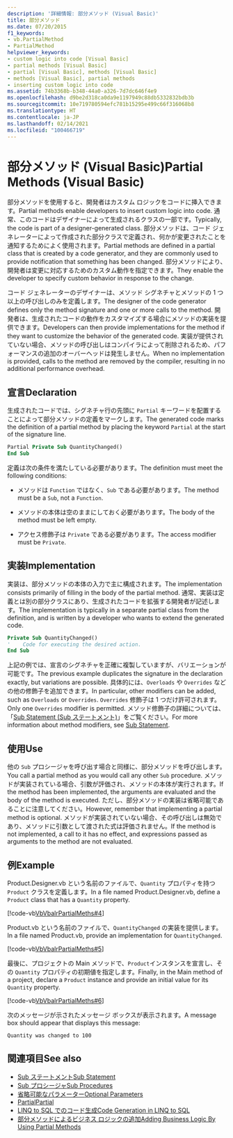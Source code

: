 ```yaml
---
description: '詳細情報: 部分メソッド (Visual Basic)'
title: 部分メソッド
ms.date: 07/20/2015
f1_keywords:
- vb.PartialMethod
- PartialMethod
helpviewer_keywords:
- custom logic into code [Visual Basic]
- partial methods [Visual Basic]
- partial [Visual Basic], methods [Visual Basic]
- methods [Visual Basic], partial methods
- inserting custom logic into code
ms.assetid: 74b3368b-b348-44a0-a326-7d7dc646f4e9
ms.openlocfilehash: d9be2d318ca0da9e1197949c88db5332832bdb3b
ms.sourcegitcommit: 10e719780594efc781b15295e499c66f316068b8
ms.translationtype: HT
ms.contentlocale: ja-JP
ms.lasthandoff: 02/14/2021
ms.locfileid: "100466719"
---
```

# <a name="partial-methods-visual-basic"></a><span data-ttu-id="37bcf-103">部分メソッド (Visual Basic)</span><span class="sxs-lookup"><span data-stu-id="37bcf-103">Partial Methods (Visual Basic)</span></span>

<span data-ttu-id="37bcf-104">部分メソッドを使用すると、開発者はカスタム ロジックをコードに挿入できます。</span><span class="sxs-lookup"><span data-stu-id="37bcf-104">Partial methods enable developers to insert custom logic into code.</span></span> <span data-ttu-id="37bcf-105">通常、このコードはデザイナーによって生成されるクラスの一部です。</span><span class="sxs-lookup"><span data-stu-id="37bcf-105">Typically, the code is part of a designer-generated class.</span></span> <span data-ttu-id="37bcf-106">部分メソッドは、コード ジェネレーターによって作成された部分クラスで定義され、何かが変更されたことを通知するためによく使用されます。</span><span class="sxs-lookup"><span data-stu-id="37bcf-106">Partial methods are defined in a partial class that is created by a code generator, and they are commonly used to provide notification that something has been changed.</span></span> <span data-ttu-id="37bcf-107">部分メソッドにより、開発者は変更に対応するためのカスタム動作を指定できます。</span><span class="sxs-lookup"><span data-stu-id="37bcf-107">They enable the developer to specify custom behavior in response to the change.</span></span>  
  
 <span data-ttu-id="37bcf-108">コード ジェネレーターのデザイナーは、メソッド シグネチャとメソッドの 1 つ以上の呼び出しのみを定義します。</span><span class="sxs-lookup"><span data-stu-id="37bcf-108">The designer of the code generator defines only the method signature and one or more calls to the method.</span></span> <span data-ttu-id="37bcf-109">開発者は、生成されたコードの動作をカスタマイズする場合にメソッドの実装を提供できます。</span><span class="sxs-lookup"><span data-stu-id="37bcf-109">Developers can then provide implementations for the method if they want to customize the behavior of the generated code.</span></span> <span data-ttu-id="37bcf-110">実装が提供されていない場合、メソッドの呼び出しはコンパイラによって削除されるため、パフォーマンスの追加のオーバーヘッドは発生しません。</span><span class="sxs-lookup"><span data-stu-id="37bcf-110">When no implementation is provided, calls to the method are removed by the compiler, resulting in no additional performance overhead.</span></span>  
  
## <a name="declaration"></a><span data-ttu-id="37bcf-111">宣言</span><span class="sxs-lookup"><span data-stu-id="37bcf-111">Declaration</span></span>  

 <span data-ttu-id="37bcf-112">生成されたコードでは、シグネチャ行の先頭に `Partial` キーワードを配置することによって部分メソッドの定義をマークします。</span><span class="sxs-lookup"><span data-stu-id="37bcf-112">The generated code marks the definition of a partial method by placing the keyword `Partial` at the start of the signature line.</span></span>  
  
```vb  
Partial Private Sub QuantityChanged()  
End Sub  
```  
  
 <span data-ttu-id="37bcf-113">定義は次の条件を満たしている必要があります。</span><span class="sxs-lookup"><span data-stu-id="37bcf-113">The definition must meet the following conditions:</span></span>  
  
- <span data-ttu-id="37bcf-114">メソッドは `Function` ではなく、`Sub` である必要があります。</span><span class="sxs-lookup"><span data-stu-id="37bcf-114">The method must be a `Sub`, not a `Function`.</span></span>  
  
- <span data-ttu-id="37bcf-115">メソッドの本体は空のままにしておく必要があります。</span><span class="sxs-lookup"><span data-stu-id="37bcf-115">The body of the method must be left empty.</span></span>  
  
- <span data-ttu-id="37bcf-116">アクセス修飾子は `Private` である必要があります。</span><span class="sxs-lookup"><span data-stu-id="37bcf-116">The access modifier must be `Private`.</span></span>  
  
## <a name="implementation"></a><span data-ttu-id="37bcf-117">実装</span><span class="sxs-lookup"><span data-stu-id="37bcf-117">Implementation</span></span>  

 <span data-ttu-id="37bcf-118">実装は、部分メソッドの本体の入力で主に構成されます。</span><span class="sxs-lookup"><span data-stu-id="37bcf-118">The implementation consists primarily of filling in the body of the partial method.</span></span> <span data-ttu-id="37bcf-119">通常、実装は定義とは別の部分クラスにあり、生成されたコードを拡張する開発者が記述します。</span><span class="sxs-lookup"><span data-stu-id="37bcf-119">The implementation is typically in a separate partial class from the definition, and is written by a developer who wants to extend the generated code.</span></span>  
  
```vb  
Private Sub QuantityChanged()  
'    Code for executing the desired action.  
End Sub  
```  
  
 <span data-ttu-id="37bcf-120">上記の例では、宣言のシグネチャを正確に複製していますが、バリエーションが可能です。</span><span class="sxs-lookup"><span data-stu-id="37bcf-120">The previous example duplicates the signature in the declaration exactly, but variations are possible.</span></span> <span data-ttu-id="37bcf-121">具体的には、`Overloads` や `Overrides` などの他の修飾子を追加できます。</span><span class="sxs-lookup"><span data-stu-id="37bcf-121">In particular, other modifiers can be added, such as `Overloads` or `Overrides`.</span></span> <span data-ttu-id="37bcf-122">`Overrides` 修飾子は 1 つだけ許可されます。</span><span class="sxs-lookup"><span data-stu-id="37bcf-122">Only one `Overrides` modifier is permitted.</span></span> <span data-ttu-id="37bcf-123">メソッド修飾子の詳細については、「[Sub Statement (Sub ステートメント)](../../../language-reference/statements/sub-statement.md)」をご覧ください。</span><span class="sxs-lookup"><span data-stu-id="37bcf-123">For more information about method modifiers, see [Sub Statement](../../../language-reference/statements/sub-statement.md).</span></span>  
  
## <a name="use"></a><span data-ttu-id="37bcf-124">使用</span><span class="sxs-lookup"><span data-stu-id="37bcf-124">Use</span></span>  

 <span data-ttu-id="37bcf-125">他の `Sub` プロシージャを呼び出す場合と同様に、部分メソッドを呼び出します。</span><span class="sxs-lookup"><span data-stu-id="37bcf-125">You call a partial method as you would call any other `Sub` procedure.</span></span> <span data-ttu-id="37bcf-126">メソッドが実装されている場合、引数が評価され、メソッドの本体が実行されます。</span><span class="sxs-lookup"><span data-stu-id="37bcf-126">If the method has been implemented, the arguments are evaluated and the body of the method is executed.</span></span> <span data-ttu-id="37bcf-127">ただし、部分メソッドの実装は省略可能であることに注意してください。</span><span class="sxs-lookup"><span data-stu-id="37bcf-127">However, remember that implementing a partial method is optional.</span></span> <span data-ttu-id="37bcf-128">メソッドが実装されていない場合、その呼び出しは無効であり、メソッドに引数として渡された式は評価されません。</span><span class="sxs-lookup"><span data-stu-id="37bcf-128">If the method is not implemented, a call to it has no effect, and expressions passed as arguments to the method are not evaluated.</span></span>  
  
## <a name="example"></a><span data-ttu-id="37bcf-129">例</span><span class="sxs-lookup"><span data-stu-id="37bcf-129">Example</span></span>  

 <span data-ttu-id="37bcf-130">Product.Designer.vb という名前のファイルで、`Quantity` プロパティを持つ `Product` クラスを定義します。</span><span class="sxs-lookup"><span data-stu-id="37bcf-130">In a file named Product.Designer.vb, define a `Product` class that has a `Quantity` property.</span></span>  
  
 [!code-vb[VbVbalrPartialMeths#4](~/samples/snippets/visualbasic/VS_Snippets_VBCSharp/VbVbalrPartialMeths/VB/Class1.vb#4)]  
  
 <span data-ttu-id="37bcf-131">Product.vb という名前のファイルで、`QuantityChanged` の実装を提供します。</span><span class="sxs-lookup"><span data-stu-id="37bcf-131">In a file named Product.vb, provide an implementation for `QuantityChanged`.</span></span>  
  
 [!code-vb[VbVbalrPartialMeths#5](~/samples/snippets/visualbasic/VS_Snippets_VBCSharp/VbVbalrPartialMeths/VB/Class1.vb#5)]  
  
 <span data-ttu-id="37bcf-132">最後に、プロジェクトの Main メソッドで、`Product`インスタンスを宣言し、その `Quantity` プロパティの初期値を指定します。</span><span class="sxs-lookup"><span data-stu-id="37bcf-132">Finally, in the Main method of a project, declare a `Product` instance and provide an initial value for its `Quantity` property.</span></span>  
  
 [!code-vb[VbVbalrPartialMeths#6](~/samples/snippets/visualbasic/VS_Snippets_VBCSharp/VbVbalrPartialMeths/VB/Class1.vb#6)]  
  
 <span data-ttu-id="37bcf-133">次のメッセージが示されたメッセージ ボックスが表示されます。</span><span class="sxs-lookup"><span data-stu-id="37bcf-133">A message box should appear that displays this message:</span></span>  
  
 `Quantity was changed to 100`  
  
## <a name="see-also"></a><span data-ttu-id="37bcf-134">関連項目</span><span class="sxs-lookup"><span data-stu-id="37bcf-134">See also</span></span>

- [<span data-ttu-id="37bcf-135">Sub ステートメント</span><span class="sxs-lookup"><span data-stu-id="37bcf-135">Sub Statement</span></span>](../../../language-reference/statements/sub-statement.md)
- [<span data-ttu-id="37bcf-136">Sub プロシージャ</span><span class="sxs-lookup"><span data-stu-id="37bcf-136">Sub Procedures</span></span>](./sub-procedures.md)
- [<span data-ttu-id="37bcf-137">省略可能なパラメーター</span><span class="sxs-lookup"><span data-stu-id="37bcf-137">Optional Parameters</span></span>](./optional-parameters.md)
- [<span data-ttu-id="37bcf-138">Partial</span><span class="sxs-lookup"><span data-stu-id="37bcf-138">Partial</span></span>](../../../language-reference/modifiers/partial.md)
- [<span data-ttu-id="37bcf-139">LINQ to SQL でのコード生成</span><span class="sxs-lookup"><span data-stu-id="37bcf-139">Code Generation in LINQ to SQL</span></span>](../../../../framework/data/adonet/sql/linq/code-generation-in-linq-to-sql.md)
- [<span data-ttu-id="37bcf-140">部分メソッドによるビジネス ロジックの追加</span><span class="sxs-lookup"><span data-stu-id="37bcf-140">Adding Business Logic By Using Partial Methods</span></span>](../../../../framework/data/adonet/sql/linq/adding-business-logic-by-using-partial-methods.md)
